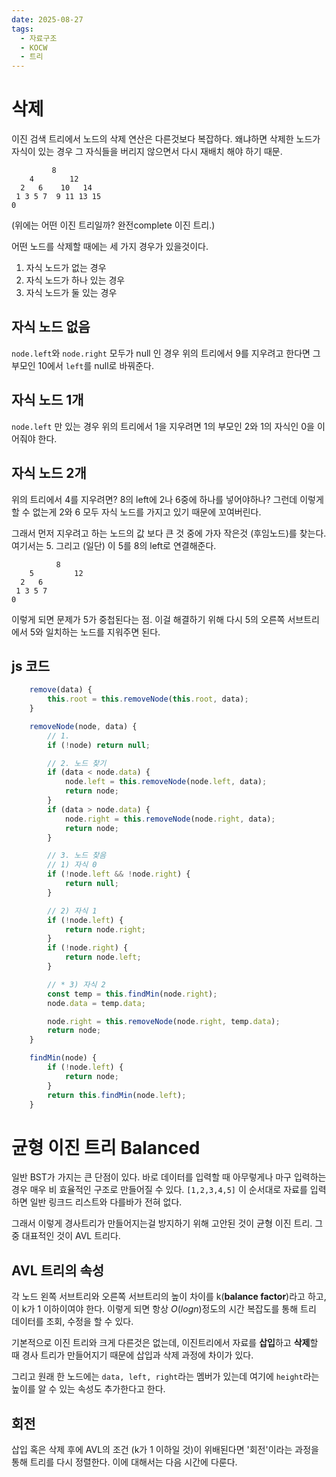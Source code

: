 ```yaml
---
date: 2025-08-27
tags:
  - 자료구조
  - KOCW
  - 트리
---
```

# 삭제

이진 검색 트리에서 노드의 삭제 연산은 다른것보다 복잡하다.
왜냐하면 삭제한 노드가 자식이 있는 경우 그 자식들을 버리지 않으면서 다시 재배치 해야 하기 때문.
```
         8
    4        12
  2   6    10   14
 1 3 5 7  9 11 13 15
0
```

(위에는 어떤 이진 트리일까? 완전complete 이진 트리.)

어떤 노드를 삭제할 때에는 세 가지 경우가 있을것이다.
1. 자식 노드가 없는 경우
2. 자식 노드가 하나 있는 경우
3. 자식 노드가 둘 있는 경우

## 자식 노드 없음
`node.left`와 `node.right` 모두가 null 인 경우
위의 트리에서 9를 지우려고 한다면
그 부모인 10에서 `left`를 null로 바꿔준다.

## 자식 노드 1개
`node.left` 만 있는 경우
위의 트리에서 1을 지우려면 1의 부모인 2와 1의 자식인 0을 이어줘야 한다.

## 자식 노드 2개
위의 트리에서 4를 지우려면?
8의 left에 2나 6중에 하나를 넣어야하나? 그런데 이렇게 할 수 없는게 2와 6 모두 자식 노드를 가지고 있기 때문에 꼬여버린다.

그래서 먼저 
지우려고 하는 노드의 값 보다 큰 것 중에 가자 작은것 (후임노드)를 찾는다. 여기서는 5.
그리고 (일단) 이 5를 8의 left로 연결해준다.
```
          8
    5         12
  2   6      
 1 3 5 7 
0
```
이렇게 되면 문제가 5가 중첩된다는 점.
이걸 해결하기 위해 다시 5의 오른쪽 서브트리에서 5와 일치하는 노드를 지워주면 된다.

## js 코드
```js
    remove(data) {
        this.root = this.removeNode(this.root, data);
    }

	removeNode(node, data) {
        // 1.
        if (!node) return null;

        // 2. 노드 찾기
        if (data < node.data) {
            node.left = this.removeNode(node.left, data);
            return node;
        }
        if (data > node.data) {
            node.right = this.removeNode(node.right, data);
            return node;
        }

        // 3. 노드 찾음
        // 1) 자식 0
        if (!node.left && !node.right) {
            return null;
        }

        // 2) 자식 1
        if (!node.left) {
            return node.right;
        }
        if (!node.right) {
            return node.left;
        }

        // * 3) 자식 2
        const temp = this.findMin(node.right);
        node.data = temp.data;

        node.right = this.removeNode(node.right, temp.data);
        return node;
    }

    findMin(node) {
        if (!node.left) {
            return node;
        }
        return this.findMin(node.left);
    }
```

# 균형 이진 트리 Balanced
일반 BST가 가지는 큰 단점이 있다.
바로 데이터를 입력할 때 아무렇게나 마구 입력하는 경우 매우 비 효율적인 구조로 만들어질 수 있다.
`[1,2,3,4,5]` 이 순서대로 자료를 입력하면 일반 링크드 리스트와 다를바가 전혀 없다. 

그래서 이렇게 경사트리가 만들어지는걸 방지하기 위해 고안된 것이 균형 이진 트리.
그 중 대표적인 것이 AVL 트리다.

## AVL 트리의 속성
각 노드 왼쪽 서브트리와 오른쪽 서브트리의 높이 차이를 k(**balance factor**)라고 하고, 이 k가 1 이하이여야 한다.
이렇게 되면 항상 $O(logn)$정도의 시간 복잡도를 통해 트리 데이터를 조회, 수정을 할 수 있다.

기본적으로 이진 트리와 크게 다른것은 없는데, 이진트리에서 자료를 **삽입**하고 **삭제**할 때 경사 트리가 만들어지기 때문에 삽입과 삭제 과정에 차이가 있다.

그리고 원래 한 노드에는 `data, left, right`라는 멤버가 있는데 여기에 `height`라는 높이를 알 수 있는 속성도 추가한다고 한다.

## 회전
삽입 혹은 삭제 후에 AVL의 조건 (k가 1 이하일 것)이 위배된다면 '회전'이라는 과정을 통해 트리를 다시 정렬한다.
이에 대해서는 다음 시간에 다룬다.



